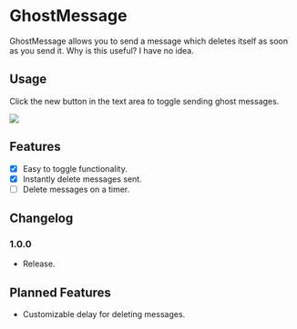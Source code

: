 # GhostMessage

GhostMessage allows you to send a message which deletes itself as soon as you send it. Why is this useful? I have no idea.

## Usage

Click the new button in the text area to toggle sending ghost messages.

<img src="https://github.com/KyzaGitHub/Khub/raw/master/media/ghost-message.gif">

## Features

- [x] Easy to toggle functionality.
- [x] Instantly delete messages sent.
- [ ] Delete messages on a timer.

## Changelog

### 1.0.0

 * Release.

## Planned Features

 * Customizable delay for deleting messages.

